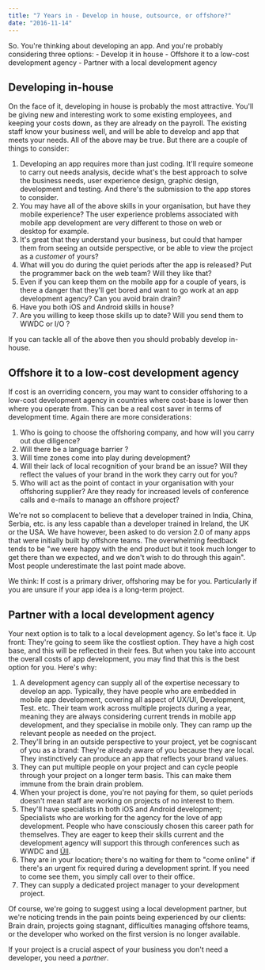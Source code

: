 ```yaml
---
title: "7 Years in - Develop in house, outsource, or offshore?"
date: "2016-11-14"
---
```


So. You're thinking about developing an app. And you're probably considering three options: - Develop it in house - Offshore it to a low-cost development agency - Partner with a local development agency

## Developing in-house

On the face of it, developing in house is probably the most attractive. You'll be giving new and interesting work to some existing employees, and keeping your costs down, as they are already on the payroll. The existing staff know your business well, and will be able to develop and app that meets your needs. All of the above may be true. But there are a couple of things to consider:

1. Developing an app requires more than just coding. It'll require someone to carry out needs analysis, decide what's the best approach to solve the business needs, user experience design, graphic design, development and testing. And there's the submission to the app stores to consider.
2. You may have all of the above skills in your organisation, but have they mobile experience? The user experience problems associated with mobile app development are very different to those on web or desktop for example.
3. It's great that they understand your business, but could that hamper them from seeing an outside perspective, or be able to view the project as a _customer_ of yours?
4. What will you do during the quiet periods after the app is released? Put the programmer back on the web team? Will they like that?
5. Even if you can keep them on the mobile app for a couple of years, is there a danger that they'll get bored and want to go work at an app development agency? Can you avoid brain drain?
6. Have you both iOS and Android skills in house?
7. Are you willing to keep those skills up to date? Will you send them to WWDC or I/O ?

If you can tackle all of the above then you should probably develop in-house.

## Offshore it to a low-cost development agency

If cost is an overriding concern, you may want to consider offshoring to a low-cost development agency in countries where cost-base is lower then where you operate from. This can be a real cost saver in terms of development time. Again there are more considerations:

1. Who is going to choose the offshoring company, and how will you carry out due diligence?
2. Will there be a language barrier ?
3. Will time zones come into play during development?
4. Will their lack of local recognition of your brand be an issue? Will they reflect the values of your brand in the work they carry out for you?
5. Who will act as the point of contact in your organisation with your offshoring supplier? Are they ready for increased levels of conference calls and e-mails to manage an offshore project?

We're not so complacent to believe that a developer trained in India, China, Serbia, etc. is any less capable than a developer trained in Ireland, the UK or the USA. We have however, been asked to do version 2.0 of many apps that were initially built by offshore teams. The overwhelming feedback tends to be "we were happy with the end product but it took much longer to get there than we expected, and we don't wish to do through this again". Most people underestimate the last point made above.

We think: If cost is a primary driver, offshoring may be for you. Particularly if you are unsure if your app idea is a long-term project.

## Partner with a local development agency

Your next option is to talk to a local development agency. So let's face it. Up front: They're going to seem like the costliest option. They have a high cost base, and this will be reflected in their fees. But when you take into account the overall costs of app development, you may find that this is the best option for you. Here's why:

1. A development agency can supply all of the expertise necessary to develop an app. Typically, they have people who are embedded in mobile app development, covering all aspect of UX/UI, Development, Test. etc. Their team work across multiple projects during a year, meaning they are always considering current trends in mobile app development, and they specialise in mobile only. They can ramp up the relevant people as needed on the project.
2. They'll bring in an outside perspective to your project, yet be cogniscant of you as a brand: They're already aware of you because they are local. They instinctively can produce an app that reflects your brand values.
3. They can put multiple people on your project and can cycle people through your project on a longer term basis. This can make them immune from the brain drain problem.
4. When your project is done, you're not paying for them, so quiet periods doesn't mean staff are working on projects of no interest to them.
5. They'll have specialists in both iOS and Android development; Specialists who are working for the agency for the love of app development. People who have consciously chosen this career path for themselves. They are eager to keep their skills current and the development agency will support this through conferences such as WWDC and [Úll](http://ull.ie).
6. They are in your location; there's no waiting for them to "come online" if there's an urgent fix required during a development sprint. If you need to come see them, you simply call over to their office.
7. They can supply a dedicated project manager to your development project.

Of course, we're going to suggest using a local development partner, but we're noticing trends in the pain points being experienced by our clients: Brain drain, projects going stagnant, difficulties managing offshore teams, or the developer who worked on the first version is no longer available.

If your project is a crucial aspect of your business you don't need a developer, you need a _partner_.
